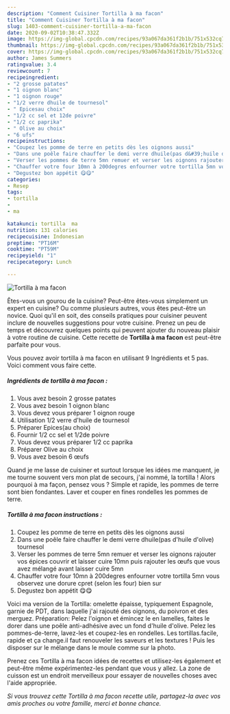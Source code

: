 ```yaml
---
description: "Comment Cuisiner Tortilla à ma facon"
title: "Comment Cuisiner Tortilla à ma facon"
slug: 1403-comment-cuisiner-tortilla-a-ma-facon
date: 2020-09-02T10:38:47.332Z
image: https://img-global.cpcdn.com/recipes/93a067da361f2b1b/751x532cq70/tortilla-a-ma-facon-photo-principale-de-la-recette.jpg
thumbnail: https://img-global.cpcdn.com/recipes/93a067da361f2b1b/751x532cq70/tortilla-a-ma-facon-photo-principale-de-la-recette.jpg
cover: https://img-global.cpcdn.com/recipes/93a067da361f2b1b/751x532cq70/tortilla-a-ma-facon-photo-principale-de-la-recette.jpg
author: James Summers
ratingvalue: 3.4
reviewcount: 7
recipeingredient:
- "2 grosse patates"
- "1 oignon blanc"
- "1 oignon rouge"
- "1/2 verre dhuile de tournesol"
- " Epicesau choix"
- "1/2 cc sel et 12de poivre"
- "1/2 cc paprika"
- " Olive au choix"
- "6 ufs"
recipeinstructions:
- "Coupez les pomme de terre en petits dès les oignons aussi"
- "Dans une poêle faire chauffer le demi verre dhuile(pas d&#39;huile d&#39;olive) tournesol"
- "Verser les pommes de terre 5mn remuer et verser les oignons rajouter vos épices couvrir et laisser cuire 10mn puis rajouter les œufs que vous avez mélangé avant laisser cuire 5mn"
- "Chauffer votre four 10mn à 200degres enfourner votre tortilla 5mn vous observez une dorure cpret (selon les four) bien sur"
- "Degustez bon appétit 😋😋"
categories:
- Resep
tags:
- tortilla
- 
- ma

katakunci: tortilla  ma 
nutrition: 131 calories
recipecuisine: Indonesian
preptime: "PT16M"
cooktime: "PT59M"
recipeyield: "1"
recipecategory: Lunch

---
```



![Tortilla à ma facon](https://img-global.cpcdn.com/recipes/93a067da361f2b1b/751x532cq70/tortilla-a-ma-facon-photo-principale-de-la-recette.jpg)

Êtes-vous un gourou de la cuisine? Peut-être êtes-vous simplement un expert en cuisine? Ou comme plusieurs autres, vous êtes peut-être un novice. Quoi qu'il en soit, des conseils pratiques pour cuisiner peuvent inclure de nouvelles suggestions pour votre cuisine. Prenez un peu de temps et découvrez quelques points qui peuvent ajouter du nouveau plaisir à votre routine de cuisine. Cette recette de <strong> Tortilla à ma facon </strong> est peut-être parfaite pour vous.

<!--inarticleads1-->

Vous pouvez avoir tortilla à ma facon en utilisant 9 Ingrédients et 5 pas. Voici comment vous faire cette.

##### Ingrédients de tortilla à ma facon :

1. Vous avez besoin 2 grosse patates
1. Vous avez besoin 1 oignon blanc
1. Vous devez vous préparer 1 oignon rouge
1. Utilisation 1/2 verre d&#39;huile de tournesol
1. Préparer  Epices(au choix)
1. Fournir 1/2 cc sel et 1/2de poivre
1. Vous devez vous préparer 1/2 cc paprika
1. Préparer  Olive au choix
1. Vous avez besoin 6 œufs


Quand je me lasse de cuisiner et surtout lorsque les idées me manquent, je me tourne souvent vers mon plat de secours, j&#39;ai nommé, la tortilla ! Alors pourquoi à ma façon, pensez vous ? Simple et rapide, les pommes de terre sont bien fondantes. Laver et couper en fines rondelles les pommes de terre. 

<!--inarticleads2-->

##### Tortilla à ma facon instructions :

1. Coupez les pomme de terre en petits dès les oignons aussi
1. Dans une poêle faire chauffer le demi verre dhuile(pas d&#39;huile d&#39;olive) tournesol
1. Verser les pommes de terre 5mn remuer et verser les oignons rajouter vos épices couvrir et laisser cuire 10mn puis rajouter les œufs que vous avez mélangé avant laisser cuire 5mn
1. Chauffer votre four 10mn à 200degres enfourner votre tortilla 5mn vous observez une dorure cpret (selon les four) bien sur
1. Degustez bon appétit 😋😋


Voici ma version de la Tortilla: omelette épaisse, typiquement Espagnole, garnie de PDT, dans laquelle j&#39;ai rajouté des oignons, du poivron et des merguez. Préparation: Pelez l&#39;oignon et émincez le en lamelles, faites le dorer dans une poêle anti-adhésive avec un fond d&#39;huile d&#39;olive. Pelez les pommes-de-terre, lavez-les et coupez-les en rondelles. Les tortillas.facile, rapide et ça change.il faut renouveler les saveurs et les textures ! Puis les disposer sur le mélange dans le moule comme sur la photo. 

<!--inarticleads1-->

<p>
Prenez ces Tortilla à ma facon idées de recettes et utilisez-les également et peut-être même expérimentez-les pendant que vous y allez. La zone de cuisson est un endroit merveilleux pour essayer de nouvelles choses avec l'aide appropriée.
</p>

<p>
<i>Si vous trouvez cette Tortilla à ma facon recette utile, partagez-la avec vos amis proches ou votre famille, merci et bonne chance.</i>
</p>
